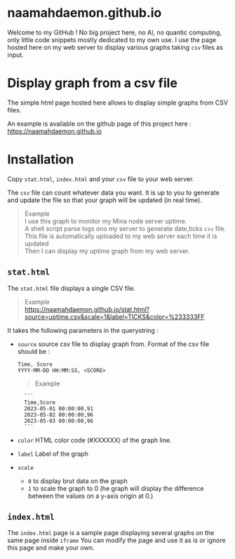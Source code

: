 # naamahdaemon.github.io
Welcome to my GitHub !
No big project here, no AI, no quantic computing, only little code snippets mostly dedicated to my own use.
I use the page hosted here on my web server to display various graphs taking `csv` files as input.

# Display graph from a csv file
The simple html page hosted here allows to display simple graphs from CSV files.

An example is available on the github page of this project here : https://naamahdaemon.github.io

# Installation
Copy `stat.html`, `index.html` and your `csv` file to your web server.

The `csv` file can count whatever data you want. It is up to you to generate and update the file so that your graph will be updated (in real time).

> Example    
> I use this graph to monitor my Mina node server uptime.    
> A shell script parse logs ono my server to generate date,ticks `csv` file.    
> This file is automatically uploaded to my web server each time it is updated    
> Then I can display my uptime graph from my web server.    

## `stat.html`
The `stat.html` file displays a single CSV file.

> Example    
> https://naamahdaemon.github.io/stat.html?source=uptime.csv&scale=1&label=TICKS&color=%233333FF

It takes the following parameters in the querystring :

* `source`
    source csv file to display graph from. Format of the csv file should be :
    ```
    Time, Score
    YYYY-MM-DD HH:MM:SS, <SCORE>
    ```

    > Example

        ```
        Time,Score
        2023-05-01 00:00:00,91
        2023-05-02 00:00:00,96
        2023-05-03 00:00:00,96
        ```
 
* `color`
    HTML color code (#XXXXXX) of the graph line.

* `label`
    Label of the graph

* `scale`
    * `0` to display brut data on the graph
    * `1` to scale the graph to 0 (he graph will display the difference between the values on a y-axis origin at 0.)

## `index.html`
The `index.html` page is a sample page displaying several graphs on the same page inside `iframe`
You can modify the page and use it as is or ignore this page and make your own.



